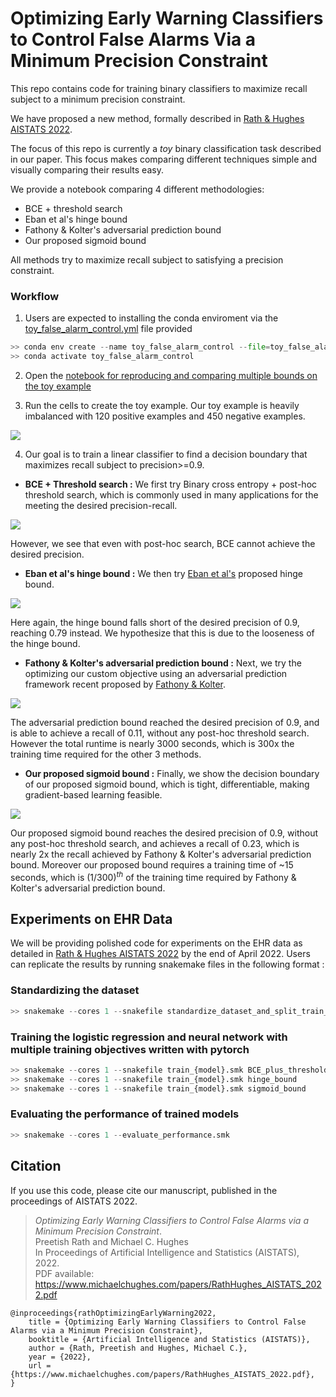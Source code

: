 

# Optimizing Early Warning Classifiers to Control False Alarms Via a Minimum Precision Constraint

This repo contains code for training binary classifiers to maximize recall subject to a minimum precision constraint.

We have proposed a new method, formally described in [Rath & Hughes AISTATS 2022](https://github.com/tufts-ml/false-alarm-control/#citation).

The focus of this repo is currently a *toy* binary classification task described in our paper. This focus makes comparing different techniques simple and visually comparing their results easy.

We provide a notebook comparing 4 different methodologies:
* BCE + threshold search
* Eban et al's hinge bound
* Fathony & Kolter's adversarial prediction bound
* Our proposed sigmoid bound

All methods try to maximize recall subject to satisfying a precision constraint.

### Workflow

 1. Users are expected to installing the conda enviroment via the [toy_false_alarm_control.yml](toy_false_alarm_control.yml) file provided

```python
>> conda env create --name toy_false_alarm_control --file=toy_false_alarm_control.yml
>> conda activate toy_false_alarm_control
```

2. Open the [notebook for reproducing and comparing multiple bounds on the toy example](toy_example_comparing_BCE_Hinge_and_Sigmoid.ipynb) 

3. Run the cells to create the toy example. Our toy example is heavily imbalanced with 120 positive examples and 450 negative examples.

![](images/toy_example.png?raw=true)

 4. Our goal is to train a linear classifier to find a decision boundary that maximizes recall subject to precision>=0.9.

   - **BCE + Threshold search :** We first try Binary cross entropy + post-hoc threshold search, which is commonly used in many applications for the meeting the desired precision-recall. 

![](images/BCE_plus_threshold_search_solution.png?raw=true)
    
   However, we see that even with post-hoc search, BCE cannot achieve the desired precision.

   - **Eban et al's hinge bound :** We then try [Eban et al's](http://proceedings.mlr.press/v54/eban17a/eban17a.pdf) proposed hinge bound.  
   
   
![](images/hinge_solution_precision_90.png?raw=true)


   Here again, the hinge bound falls short of the desired precision of 0.9, reaching 0.79 instead. We hypothesize that this is due to the looseness of the hinge bound.

   - **Fathony & Kolter's adversarial prediction bound :** Next, we try the optimizing our custom objective using an adversarial prediction framework recent proposed by [Fathony & Kolter](http://proceedings.mlr.press/v108/fathony20a.html).

![](images/adversarial_prediction_precision_90.png?raw=true)

   The adversarial prediction bound reached the desired precision of 0.9, and is able to achieve a recall of 0.11, without any post-hoc threshold search. However the total runtime is nearly 3000 seconds, which is 300x the training time required for the other 3 methods.

   - **Our proposed sigmoid bound :** Finally, we show the decision boundary of our proposed sigmoid bound, which is tight, differentiable, making gradient-based learning feasible.
   
![](images/sigmoid_solution_precision_90.png?raw=true)

   Our proposed sigmoid bound reaches the desired precision of 0.9, without any post-hoc threshold search, and achieves a recall of 0.23, which is nearly 2x the recall achieved by Fathony & Kolter's adversarial prediction bound. Moreover our proposed bound requires a training time of ~15 seconds, which is $(1/300)^{th}$ of the training time required by Fathony & Kolter's adversarial prediction bound.


## Experiments on EHR Data
We will be providing polished code for experiments on the EHR data as detailed in [Rath & Hughes AISTATS 2022](https://github.com/tufts-ml/false-alarm-control/#citation) by the end of April 2022. Users can replicate the results by running snakemake files in the following format :

### Standardizing the dataset
```python
>> snakemake --cores 1 --snakefile standardize_dataset_and_split_train_test.smk 
```

### Training the logistic regression and neural network with multiple training objectives written with pytorch
```python
>> snakemake --cores 1 --snakefile train_{model}.smk BCE_plus_threshold_search
>> snakemake --cores 1 --snakefile train_{model}.smk hinge_bound
>> snakemake --cores 1 --snakefile train_{model}.smk sigmoid_bound
```

### Evaluating the performance of trained models
```python
>> snakemake --cores 1 --evaluate_performance.smk
```


## Citation

If you use this code, please cite our manuscript, published in the proceedings of AISTATS 2022.

<blockquote>
<p>
<i>Optimizing Early Warning Classifiers to Control False Alarms via a Minimum Precision Constraint</i>.
 <br />
Preetish Rath and Michael C. Hughes
 <br />
In Proceedings of Artificial Intelligence and Statistics (AISTATS), 2022.
 <br />
PDF available: <a href="https://www.michaelchughes.com/papers/RathHughes_AISTATS_2022.pdf">https://www.michaelchughes.com/papers/RathHughes_AISTATS_2022.pdf</a>
</p>
</blockquote>
    

```
@inproceedings{rathOptimizingEarlyWarning2022,
    title = {Optimizing Early Warning Classifiers to Control False Alarms via a Minimum Precision Constraint},
    booktitle = {Artificial Intelligence and Statistics (AISTATS)},
    author = {Rath, Preetish and Hughes, Michael C.},
    year = {2022},
    url = {https://www.michaelchughes.com/papers/RathHughes_AISTATS_2022.pdf},
}
```
